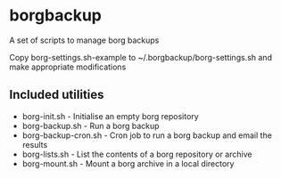 # borgbackup

A set of scripts to manage borg backups

Copy borg-settings.sh-example to ~/.borgbackup/borg-settings.sh and make appropriate modifications

Included utilities
------------------

* borg-init.sh - Initialise an empty borg repository
* borg-backup.sh - Run a borg backup
* borg-backup-cron.sh - Cron job to run a borg backup and email the results
* borg-lists.sh - List the contents of a borg repository or archive
* borg-mount.sh - Mount a borg archive in a local directory
